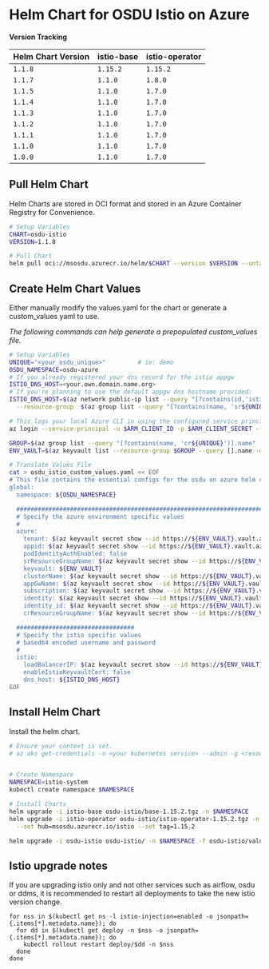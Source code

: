 # Helm Chart for OSDU Istio on Azure

__Version Tracking__

| Helm Chart Version | istio-base   | istio-operator  |
| ------------------ | ------------ | --------------- |
| `1.1.8`            | `1.15.2`     | `1.15.2`        |
| `1.1.7`            | `1.1.0`      | `1.8.0`         |
| `1.1.5`            | `1.1.0`      | `1.7.0`         |
| `1.1.4`            | `1.1.0`      | `1.7.0`         |
| `1.1.3`            | `1.1.0`      | `1.7.0`         |
| `1.1.2`            | `1.1.0`      | `1.7.0`         |
| `1.1.1`            | `1.1.0`      | `1.7.0`         |
| `1.1.0`            | `1.1.0`      | `1.7.0`         |
| `1.0.0`            | `1.1.0`      | `1.7.0`         |

## Pull Helm Chart

Helm Charts are stored in OCI format and stored in an Azure Container Registry for Convenience.

```bash
# Setup Variables
CHART=osdu-istio
VERSION=1.1.8

# Pull Chart
helm pull oci://msosdu.azurecr.io/helm/$CHART --version $VERSION --untar
```

## Create Helm Chart Values

Either manually modify the values.yaml for the chart or generate a custom_values yaml to use.

_The following commands can help generate a prepopulated custom_values file._

```bash
# Setup Variables
UNIQUE="<your_osdu_unique>"         # ie: demo
OSDU_NAMESPACE=osdu-azure
# If you already registered your dns record for the istio appgw
ISTIO_DNS_HOST=<your.own.domain.name.org>
# If you're planning to use the default appgw dns hostname provided:
ISTIO_DNS_HOST=$(az network public-ip list --query "[?contains(id,'istio')].dnsSettings.fqdn" \
  --resource-group  $(az group list --query "[?contains(name, 'sr${UNIQUE}-')].name" -otsv |grep -v MC) -otsv)

# This logs your local Azure CLI in using the configured service principal.
az login --service-principal -u $ARM_CLIENT_ID -p $ARM_CLIENT_SECRET --tenant $ARM_TENANT_ID

GROUP=$(az group list --query "[?contains(name, 'cr${UNIQUE}')].name" -otsv)
ENV_VAULT=$(az keyvault list --resource-group $GROUP --query [].name -otsv)

# Translate Values File
cat > osdu_istio_custom_values.yaml << EOF
# This file contains the essential configs for the osdu on azure helm chart
global:
  namespace: ${OSDU_NAMESPACE}

  ################################################################################
  # Specify the azure environment specific values
  #
  azure:
    tenant: $(az keyvault secret show --id https://${ENV_VAULT}.vault.azure.net/secrets/tenant-id --query value -otsv)
    appid: $(az keyvault secret show --id https://${ENV_VAULT}.vault.azure.net/secrets/aad-client-id --query value -otsv)
    podIdentityAuthEnabled: false
    srResourceGroupName: $(az keyvault secret show --id https://${ENV_VAULT}.vault.azure.net/secrets/base-name-sr --query value -otsv)-rg
    keyvault: ${ENV_VAULT}
    clusterName: $(az keyvault secret show --id https://${ENV_VAULT}.vault.azure.net/secrets/base-name-sr --query value -otsv)-aks
    appGwName: $(az keyvault secret show --id https://${ENV_VAULT}.vault.azure.net/secrets/base-name-sr --query value -otsv)-istio-gw
    subscription: $(az keyvault secret show --id https://${ENV_VAULT}.vault.azure.net/secrets/subscription-id --query value -otsv)
    identity: $(az keyvault secret show --id https://${ENV_VAULT}.vault.azure.net/secrets/base-name-cr --query value -otsv)-osdu-identity
    identity_id: $(az keyvault secret show --id https://${ENV_VAULT}.vault.azure.net/secrets/osdu-identity-id --query value -otsv)
    crResourceGroupName: $(az keyvault secret show --id https://${ENV_VAULT}.vault.azure.net/secrets/base-name-cr --query value -otsv)-rg

  #################################
  # Specify the istio specific values
  # based64 encoded username and password
  #
  istio:
    loadBalancerIP: $(az keyvault secret show --id https://${ENV_VAULT}.vault.azure.net/secrets/istio-int-load-balancer-ip --query value -otsv)
    enableIstioKeyvaultCert: false
    dns_host: ${ISTIO_DNS_HOST}
EOF
```

## Install Helm Chart

Install the helm chart.

```bash
# Ensure your context is set.
# az aks get-credentials -n <your kubernetes service> --admin -g <resource group>


# Create Namespace
NAMESPACE=istio-system
kubectl create namespace $NAMESPACE

# Install Charts
helm upgrade -i istio-base osdu-istio/base-1.15.2.tgz -n $NAMESPACE
helm upgrade -i istio-operator osdu-istio/istio-operator-1.15.2.tgz -n $NAMESPACE \
  --set hub=msosdu.azurecr.io/istio --set tag=1.15.2

helm upgrade -i osdu-istio osdu-istio/ -n $NAMESPACE -f osdu-istio/values.yaml -f osdu_istio_custom_values.yaml
```

## Istio upgrade notes

If you are upgrading istio only and not other services such as airflow, osdu or ddms, it is recommended to restart all deployments to take the new istio version change.

```shell
for nss in $(kubectl get ns -l istio-injection=enabled -o jsonpath={.items[*].metadata.name}); do
  for dd in $(kubectl get deploy -n $nss -o jsonpath={.items[*].metadata.name}); do
    kubectl rollout restart deploy/$dd -n $nss
  done
done
```
